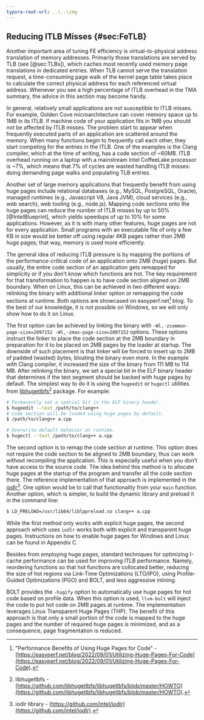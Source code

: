 ```yaml
---
typora-root-url: ..\..\img
---
```


## Reducing ITLB Misses {#sec:FeTLB}

Another important area of tuning FE efficiency is virtual-to-physical address translation of memory addresses. Primarily those translations are served by TLB (see [@sec:TLBs]), which caches most recently used memory page translations in dedicated entries. When TLB cannot serve the translation request, a time-consuming page walk of the kernel page table takes place to calculate the correct physical address for each referenced virtual address. Whenever you see a high percentage of ITLB overhead in the TMA summary, the advice in this section may become handy. 

In general, relatively small applications are not susceptible to ITLB misses. For example, Golden Cove microarchitecture can cover memory space up to 1MB in its ITLB. If machine code of your application fits in 1MB you should not be affected by ITLB misses. The problem start to appear when frequently executed parts of an application are scattered around the memory. When many functions begin to frequently call each other, they start competing for the entries in the ITLB. One of the examples is the Clang compiler, which at the time of writing, has a code section of ~60MB. ITLB overhead running on a laptop with a mainstream Intel CoffeeLake processor is ~7%, which means that 7% of cycles are wasted handling ITLB misses: doing demanding page walks and populating TLB entries.

Another set of large memory applications that frequently benefit from using huge pages include relational databases (e.g., MySQL, PostgreSQL, Oracle), managed runtimes (e.g., Javascript V8, Java JVM), cloud services (e.g., web search), web tooling (e.g., node.js). Mapping code sections onto the huge pages can reduce the number of ITLB misses by up to 50% [@IntelBlueprint], which yields speedups of up to 10% for some applications. However, as it is with many other features, huge pages are not for every application. Small programs with an executable file of only a few KB in size would be better off using regular 4KB pages rather than 2MB huge pages; that way, memory is used more efficiently.

The general idea of reducing ITLB pressure is by mapping the portions of the performance-critical code of an application onto 2MB (huge) pages. But usually, the entire code section of an application gets remapped for simplicity or if you don't know which functions are hot. The key requirement for that transformation to happen is to have code section aligned on 2MB boundary. When on Linux, this can be achieved in two different ways: relinking the binary with additional linker option or remapping the code sections at runtime. Both options are showcased on easyperf.net[^1] blog. To the best of our knowledge, it is not possible on Windows, so we will only show how to do it on Linux.

The first option can be achieved by linking the binary with `-Wl,-zcommon-page-size=2097152 -Wl,-zmax-page-size=2097152` options. These options instruct the linker to place the code section at the 2MB boundary in preparation for it to be placed on 2MB pages by the loader at startup. The downside of such placement is that linker will be forced to insert up to 2MB of padded (wasted) bytes, bloating the binary even more. In the example with Clang compiler, it increased the size of the binary from 111 MB to 114 MB. After relinking the binary, we set a special bit in the ELF binary header that determines if the text segment should be backed with huge pages by default. The simplest way to do it is using the `hugeedit` or `hugectl` utilities from [libhugetlbfs](https://github.com/libhugetlbfs/libhugetlbfs/blob/master/HOWTO)[^12] package. For example:

```bash
# Permanently set a special bit in the ELF binary header.
$ hugeedit --text /path/to/clang++
# Code section will be loaded using huge pages by default.
$ /path/to/clang++ a.cpp

# Overwrite default behavior at runtime.
$ hugectl --text /path/to/clang++ a.cpp
```

The second option is to remap the code section at runtime. This option does not require the code section to be aligned to 2MB boundary, thus can work without recompiling the application. This is especially useful when you don’t have access to the source code. The idea behind this method is to allocate huge pages at the startup of the program and transfer all the code section there. The reference implementation of that approach is implemented in the [iodlr](https://github.com/intel/iodlr)[^2]. One option would be to call that functionality from your `main` function. Another option, which is simpler, to build the dynamic library and preload it in the command line:

```bash
$ LD_PRELOAD=/usr/lib64/liblppreload.so clang++ a.cpp
```

While the first method only works with explicit huge pages, the second approach which uses `iodlr` works both with explicit and transparent huge pages. Instructions on how to enable huge pages for Windows and Linux can be found in Appendix C.

Besides from employing huge pages, standard techniques for optimizing I-cache performance can be used for improving ITLB performance. Namely, reordering functions so that hot functions are collocated better, reducing the size of hot regions via Link-Time Optimizations (LTO/IPO), using Profile-Guided Optimizations (PGO) and BOLT, and less aggressive inlining.

BOLT provides the `-hugify` option to automatically use huge pages for hot code based on profile data. When this option is used, `llvm-bolt` will inject the code to put hot code on 2MB pages at runtime. The implementation leverages Linux Transparent Huge Pages (THP). The benefit of this approach is that only a small portion of the code is mapped to the huge pages and the number of required huge pages is minimized, and as a consequence, page fragmentation is reduced. 

[^1]: "Performance Benefits of Using Huge Pages for Code" - [https://easyperf.net/blog/2022/09/01/Utilizing-Huge-Pages-For-Code](https://easyperf.net/blog/2022/09/01/Utilizing-Huge-Pages-For-Code).
[^2]: iodlr library - [https://github.com/intel/iodlr](https://github.com/intel/iodlr).
[^12]: libhugetlbfs - [https://github.com/libhugetlbfs/libhugetlbfs/blob/master/HOWTO](https://github.com/libhugetlbfs/libhugetlbfs/blob/master/HOWTO).
